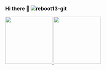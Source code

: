 ### Hi there 👋 <img src="https://komarev.com/ghpvc/?username=reboot13-git&color=brightgreen" alt="reboot13-git" />
<a href="https://github.com/reboot13-git" float="left">
<img height="150px" src="https://github-readme-stats.vercel.app/api?username=reboot13-git&show_icons=true&hide_title=true&count_private=true" />
<img height="150px" src="https://github-readme-stats.vercel.app/api/top-langs/?username=reboot13-git" />
</a>
